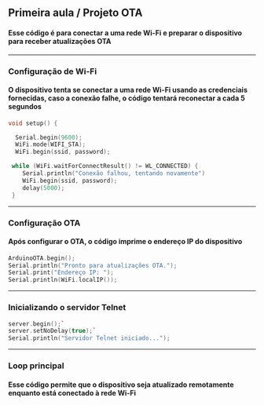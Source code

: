 ## Primeira aula / Projeto OTA
#### Esse código é para conectar a uma rede Wi-Fi e preparar o dispositivo para receber atualizações OTA

---------------------------------

### Configuração de Wi-Fi
#### O dispositivo tenta se conectar a uma rede Wi-Fi usando as credenciais fornecidas, caso a conexão falhe, o código tentará reconectar a cada 5 segundos

```cpp
void setup() {

  Serial.begin(9600);
  WiFi.mode(WIFI_STA);
  WiFi.begin(ssid, password);

 while (WiFi.waitForConnectResult() != WL_CONNECTED) {
    Serial.println("Conexão falhou, tentando novamente")
    WiFi.begin(ssid, password);
    delay(5000);
 }
 ```

------------------------------------

### Configuração OTA
#### Após configurar o OTA, o código imprime o endereço IP do dispositivo

```cpp 
ArduinoOTA.begin();
Serial.println("Pronto para atualizações OTA.");
Serial.print("Endereço IP: ");
Serial.println(WiFi.localIP());
```
------------------------------------

### Inicializando o servidor Telnet

```cpp
server.begin();`
server.setNoDelay(true);`
Serial.println("Servidor Telnet iniciado...");
```

------------------------------------

### Loop principal
#### Esse código permite que o dispositivo seja atualizado remotamente enquanto está conectado à rede Wi-Fi
